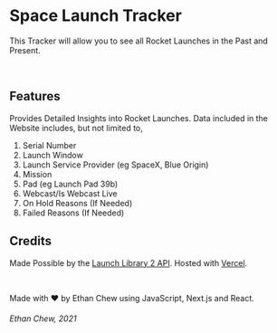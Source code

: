 # Space Launch Tracker
This Tracker will allow you to see all Rocket Launches in the Past and Present. 

<br />

## Features
Provides Detailed Insights into Rocket Launches.
Data included in the Website includes, but not limited to,
1. Serial Number
2. Launch Window
3. Launch Service Provider (eg SpaceX, Blue Origin)
4. Mission
5. Pad (eg Launch Pad 39b)
6. Webcast/Is Webcast Live
7. On Hold Reasons (If Needed)
8. Failed Reasons (If Needed)

## Credits
Made Possible by the [Launch Library 2 API](https://thespacedevs.com/llapi). Hosted with [Vercel](https://vercel.com).

<br />

Made with ❤️ by Ethan Chew using JavaScript, Next.js and React.

###### Ethan Chew, 2021
